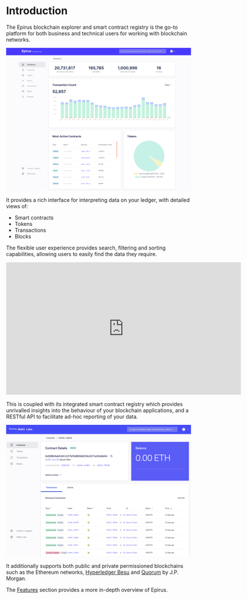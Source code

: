 # Introduction

The Epirus blockchain explorer and smart contract registry is the go-to platform for both
business and technical users for working with blockchain networks.

![Epirus dashboard](./img/dashboard.png)

It provides a rich interface for interpreting data on your ledger, with detailed views of:

- Smart contracts
- Tokens
- Transactions
- Blocks

The flexible user experience provides search, filtering and sorting capabilities, allowing users 
to easily find the data they require.

<iframe src="https://player.vimeo.com/video/333204985" width="640" height="360" frameborder="0" allow="autoplay; fullscreen" allowfullscreen></iframe>

This is coupled with its integrated smart contract registry which provides unrivalled insights 
into the behaviour of your blockchain applications, and a RESTful API to facilitate ad-hoc 
reporting of your data.

![Epirus screenshot](./img/contract_details.png)

It additionally supports both public and private permissioned blockchains such as the 
Ethereum networks, [Hyperledger Besu](https://www.hyperledger.org/projects/besu) and [Quorum](https://github.com/jpmorganchase/quorum) by J.P. Morgan.

The [Features](features.md) section provides a more in-depth overview of Epirus.